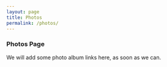```yaml
---
layout: page
title: Photos
permalink: /photos/
---
```


### Photos Page

We will add some photo album links here, as soon as we can.
